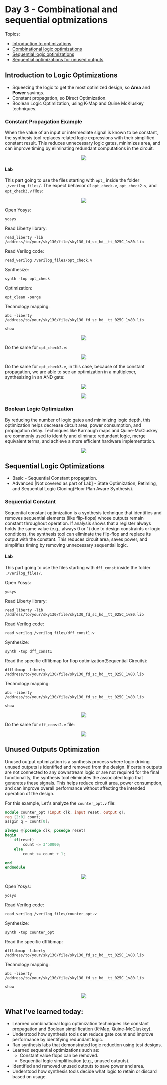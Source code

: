 # Day 3 - Combinational and sequential optmizations
Topics:

- [Introduction to optimizations](#introduction-to-logic-optimizations)
- [Combinational logic optimizations](#introduction-to-logic-optimizations)
- [Sequential logic optimizations](#sequential-logic-optimizations)
- [Sequential optimizations for unused outputs](#unused-outputs-optimization)

## Introduction to Logic Optimizations

* Squeezing the logic to get the most optimized design, so **Area** and **Power** savings.
* Constant propagation, so Direct Optimization.
* Boolean Logic Optimization, using K-Map and Quine McKluskey techniques.

### Constant Propagation Example

When the value of an input or intermediate signal is known to be constant, the synthesis tool replaces related logic expressions with their simplified constant result. This reduces unnecessary logic gates, minimizes area, and can improve timing by eliminating redundant computations in the circuit.

<p align="center">
  <img src="https://raw.githubusercontent.com/GustavoKanaiama/RTL-Design-and-Synthesis-using-sky130/refs/heads/main/Day_3/img/day3_img1a.png"
  />
</p>

#### Lab
This part going to use the files starting with `opt_` inside the folder `./verilog_files/`. The expect behavior of `opt_check.v`, `opt_check2.v`, and `opt_check3.v` files:

<p align="center">
  <img src="https://raw.githubusercontent.com/GustavoKanaiama/RTL-Design-and-Synthesis-using-sky130/refs/heads/main/Day_3/img/day3_img4a.png"
  />
</p>

Open Yosys:
```shell
yosys
```

Read Liberty library:
```shell
read_liberty -lib /address/to/your/sky130/file/sky130_fd_sc_hd__tt_025C_1v80.lib
```
Read Verilog code:
```shell
read_verilog /verilog_files/opt_check.v
```
Synthesize:
```shell
synth -top opt_check
```
Optimization:
```shell
opt_clean -purge
```
Technology mapping:
```shell
abc -liberty /address/to/your/sky130/file/sky130_fd_sc_hd__tt_025C_1v80.lib

show
```

<p align="center">
  <img src="https://raw.githubusercontent.com/GustavoKanaiama/RTL-Design-and-Synthesis-using-sky130/refs/heads/main/Day_3/img/day3_img5.png"
  />
</p>

Do the same for `opt_check2.v`:

<p align="center">
  <img src="https://raw.githubusercontent.com/GustavoKanaiama/RTL-Design-and-Synthesis-using-sky130/refs/heads/main/Day_3/img/day3_img6.png"
  />
</p>

Do the same for `opt_check3.v`, in this case, because of the constant propagation, we are able to see an optimization in a multiplexer, synthesizing in an AND gate:

<p align="center">
  <img src="https://raw.githubusercontent.com/GustavoKanaiama/RTL-Design-and-Synthesis-using-sky130/refs/heads/main/Day_3/img/day3_img7.png"
  />
</p>

<p align="center">
  <img src="https://raw.githubusercontent.com/GustavoKanaiama/RTL-Design-and-Synthesis-using-sky130/refs/heads/main/Day_3/img/day3_img8.png"
  />
</p>


### Boolean Logic Optimization

By reducing the number of logic gates and minimizing logic depth, this optimization helps decrease circuit area, power consumption, and propagation delay. Techniques like Karnaugh maps and Quine-McCluskey are commonly used to identify and eliminate redundant logic, merge equivalent terms, and achieve a more efficient hardware implementation.

<p align="center">
  <img src="https://raw.githubusercontent.com/GustavoKanaiama/RTL-Design-and-Synthesis-using-sky130/refs/heads/main/Day_3/img/day3_img2a.png"
  />
</p>

## Sequential Logic Optimizations
* Basic - Sequential Constant propagation.
* Advanced [Not covered as part of Lab] - State Optimization, Retiming, and Sequential Logic Cloning(Floor Plan Aware Synthesis).

### Sequential Constant

Sequential constant optimization is a synthesis technique that identifies and removes sequential elements (like flip-flops) whose outputs remain constant throughout operation. If analysis shows that a register always holds the same value (e.g., always 0 or 1) due to design constraints or logic conditions, the synthesis tool can eliminate the flip-flop and replace its output with the constant. This reduces circuit area, saves power, and simplifies timing by removing unnecessary sequential logic.


#### Lab
This part going to use the files starting with `dff_const` inside the folder `./verilog_files/`.


Open Yosys:
```shell
yosys
```

Read Liberty library:
```shell
read_liberty -lib /address/to/your/sky130/file/sky130_fd_sc_hd__tt_025C_1v80.lib
```
Read Verilog code:
```shell
read_verilog /verilog_files/dff_const1.v
```
Synthesize:
```shell
synth -top dff_const1
```
Read the specific dfflibmap for flop optimization(Sequential Circuits):
```shell
dfflibmap -liberty /address/to/your/sky130/file/sky130_fd_sc_hd__tt_025C_1v80.lib
```
Technology mapping:
```shell
abc -liberty /address/to/your/sky130/file/sky130_fd_sc_hd__tt_025C_1v80.lib

show
```

<p align="center">
  <img src="https://raw.githubusercontent.com/GustavoKanaiama/RTL-Design-and-Synthesis-using-sky130/refs/heads/main/Day_3/img/day3_img10.png"
  />
</p>

Do the same for `dff_const2.v` file:

<p align="center">
  <img src="https://raw.githubusercontent.com/GustavoKanaiama/RTL-Design-and-Synthesis-using-sky130/refs/heads/main/Day_3/img/day3_img11.png"
  />
</p>


## Unused Outputs Optimization
Unused output optimization is a synthesis process where logic driving unused outputs is identified and removed from the design. If certain outputs are not connected to any downstream logic or are not required for the final functionality, the synthesis tool eliminates the associated logic that generates these signals. This helps reduce circuit area, power consumption, and can improve overall performance without affecting the intended operation of the design.

For this example, Let's analyze the `counter_opt.v` file:

```verilog
module counter_opt (input clk, input reset, output q);
reg [2:0] count;
assgin q = count[0];

always @(posedge clk, posedge reset)
begin
    if(reset)
        count <= 3'b0000;
    else
        count <= count + 1;

end
endmodule
```

<p align="center">
  <img src="https://raw.githubusercontent.com/GustavoKanaiama/RTL-Design-and-Synthesis-using-sky130/refs/heads/main/Day_3/img/day3_img12.png"
  />
</p>




Open Yosys:
```shell
yosys
```

Read Verilog code:
```shell
read_verilog /verilog_files/counter_opt.v
```
Synthesize:
```shell
synth -top counter_opt
```
Read the specific dfflibmap:
```shell
dfflibmap -liberty /address/to/your/sky130/file/sky130_fd_sc_hd__tt_025C_1v80.lib
```
Technology mapping:
```shell
abc -liberty /address/to/your/sky130/file/sky130_fd_sc_hd__tt_025C_1v80.lib

show
```

<p align="center">
  <img src="https://raw.githubusercontent.com/GustavoKanaiama/RTL-Design-and-Synthesis-using-sky130/refs/heads/main/Day_3/img/day3_img13.png"
  />
</p>

## What I’ve learned today:

* Learned combinational logic optimization techniques like constant propagation and Boolean simplification (K-Map, Quine-McCluskey).
* Understood how synthesis tools can reduce gate count and improve performance by identifying redundant logic.
* Ran synthesis labs that demonstrated logic reduction using test designs.
* Learned sequential optimizations such as:
  * Constant value flops can be removed.
  * Sequential logic simplification (e.g., unused outputs).
* Identified and removed unused outputs to save power and area.
* Understood how synthesis tools decide what logic to retain or discard based on usage.
